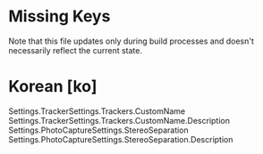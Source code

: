 # Missing Keys
Note that this file updates only during build processes and doesn't necessarily reflect the current state.

# Korean [ko]
Settings.TrackerSettings.Trackers.CustomName  
Settings.TrackerSettings.Trackers.CustomName.Description  
Settings.PhotoCaptureSettings.StereoSeparation  
Settings.PhotoCaptureSettings.StereoSeparation.Description  

